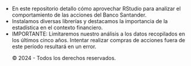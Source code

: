 - En este repositorio detallo cómo aprovechar RStudio para analizar el comportamiento de las acciones del Banco Santander.
- Instalamos diversas librerías y destacamos la importancia de la estadística en el contexto financiero.
- IMPORTANTE: Limitaremos nuestro análisis a los datos recopilados en los últimos cinco años. Intentar realizar compras de acciones fuera de este período resultará en un error.
  <footer>
        <p>&copy; 2024 - Todos los derechos reservados.</p>
    </footer>
